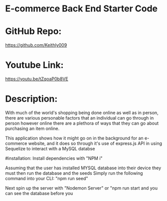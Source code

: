# E-commerce Back End Starter Code

# GitHub Repo: 
https://github.com/Keithly009

# Youtube Link: 
https://youtu.be/tZqoaP0b8VE

# Description: 
With much of the world's shopping being done online as well as in person, there are various personable factors that an individual can go through in person 
however online there are a plethora of ways that they can go about purchasing an item online.

This application shows how it might go on in the background for an e-commerce website, and it does so through it's use of express.js API in using Sequelize to 
interact with a MySQL databse 

#installation: 
Install dependencies with "NPM i" 

Assuming that the user has installed MYSQL database into their device they must then run the database and the seeds 
Simply run the following command into your CLI: 
"npm run seed" 

Next spin up the server with "Nodemon Server" or "npm run start and you can see the database before you 
